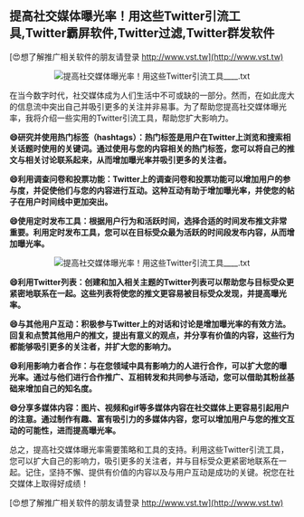 ## **提高社交媒体曝光率！用这些Twitter引流工具,Twitter霸屏软件,Twitter过滤,Twitter群发软件**

[😍想了解推广相关软件的朋友请登录 http://www.vst.tw](http://www.vst.tw)

 <center><img src="https://vst.tw/MP4/tuiguang/png/2.png" alt="提高社交媒体曝光率！用这些Twitter引流工具____.txt"></center>

在当今数字时代，社交媒体成为人们生活中不可或缺的一部分。然而，在如此庞大的信息流中突出自己并吸引更多的关注并非易事。为了帮助您提高社交媒体曝光率，我将介绍一些实用的Twitter引流工具，帮助您扩大影响力。

**😄研究并使用热门标签（hashtags）：热门标签是用户在Twitter上浏览和搜索相关话题时使用的关键词。通过使用与您的内容相关的热门标签，您可以将自己的推文与相关讨论联系起来，从而增加曝光率并吸引更多的关注者。**

**😄利用调查问卷和投票功能：Twitter上的调查问卷和投票功能可以增加用户的参与度，并促使他们与您的内容进行互动。这种互动有助于增加曝光率，并使您的帖子在用户时间线中更加突出。**

**😄使用定时发布工具：根据用户行为和活跃时间，选择合适的时间发布推文非常重要。利用定时发布工具，您可以在目标受众最为活跃的时间段发布内容，从而增加曝光率。**

 <center><img src="https://vst.tw/MP4/tuiguang/png/3.png" alt="提高社交媒体曝光率！用这些Twitter引流工具____.txt"></center>

**😄利用Twitter列表：创建和加入相关主题的Twitter列表可以帮助您与目标受众更紧密地联系在一起。这些列表将使您的推文更容易被目标受众发现，并提高曝光率。**

**😄与其他用户互动：积极参与Twitter上的对话和讨论是增加曝光率的有效方法。回复和点赞其他用户的推文，提出有意义的观点，并分享有价值的内容，这些行为都能够吸引更多的关注者，并扩大您的影响力。**

**😄利用影响力者合作：与在您领域中具有影响力的人进行合作，可以扩大您的曝光率。通过与他们进行合作推广、互相转发和共同参与活动，您可以借助其粉丝基础来增加自己的知名度。**

**😄分享多媒体内容：图片、视频和gif等多媒体内容在社交媒体上更容易引起用户的注意。通过制作有趣、富有吸引力的多媒体内容，您可以增加用户与您的推文互动的可能性，进而提高曝光率。**

总之，提高社交媒体曝光率需要策略和工具的支持。利用这些Twitter引流工具，您可以扩大自己的影响力，吸引更多的关注者，并与目标受众更紧密地联系在一起。记住，坚持不懈、提供有价值的内容以及与用户互动是成功的关键。祝您在社交媒体上取得好成绩！

[😍想了解推广相关软件的朋友请登录 http://www.vst.tw](http://www.vst.tw)




